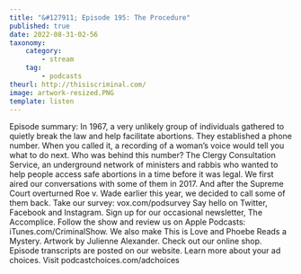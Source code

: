 ```yaml
---
title: "&#127911; Episode 195: The Procedure"
published: true
date: 2022-08-31-02-56
taxonomy:
    category:
        - stream
    tag:
        - podcasts
theurl: http://thisiscriminal.com/
image: artwork-resized.PNG
template: listen
---
```


Episode summary: In 1967, a very unlikely group of individuals gathered to quietly break the law and help facilitate abortions. They established a phone number. When you called it, a recording of a woman&rsquo;s voice would tell you what to do next. Who was behind this number? The Clergy Consultation Service, an underground network of ministers and rabbis who wanted to help people access safe abortions in a time before it was legal. We first aired our conversations with some of them in 2017. And after the Supreme Court overturned Roe v. Wade earlier this year, we decided to call some of them back. Take our survey: vox.com/podsurvey Say hello on Twitter, Facebook and Instagram. Sign up for our occasional newsletter, The Accomplice. Follow the show and review us on Apple Podcasts: iTunes.com/CriminalShow. We also make This is Love and Phoebe Reads a Mystery. Artwork by Julienne Alexander. Check out our online shop. Episode transcripts are posted on our website. Learn more about your ad choices. Visit podcastchoices.com/adchoices
